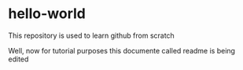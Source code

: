 # hello-world
This repository is used to learn github from scratch

Well, now for tutorial purposes this documente called readme is being edited
